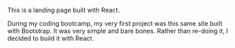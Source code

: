 This is a landing page built with React.

During my coding bootcamp, my very first project was this same site built with Bootstrap. It was very simple and bare bones. Rather than re-doing it, I decided to build it with React.
